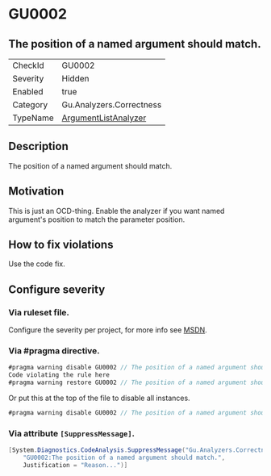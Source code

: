 # GU0002
## The position of a named argument should match.

<!-- start generated table -->
<table>
<tr>
  <td>CheckId</td>
  <td>GU0002</td>
</tr>
<tr>
  <td>Severity</td>
  <td>Hidden</td>
</tr>
<tr>
  <td>Enabled</td>
  <td>true</td>
</tr>
<tr>
  <td>Category</td>
  <td>Gu.Analyzers.Correctness</td>
</tr>
<tr>
  <td>TypeName</td>
  <td><a href="https://github.com/JohanLarsson/Gu.Analyzers/blob/master/Gu.Analyzers.Analyzers/NodeAnalyzers/ArgumentListAnalyzer.cs">ArgumentListAnalyzer</a></td>
</tr>
</table>
<!-- end generated table -->

## Description

The position of a named argument should match.

## Motivation

This is just an OCD-thing. Enable the analyzer if you want named argument's position to match the parameter position.

## How to fix violations

Use the code fix.

<!-- start generated config severity -->
## Configure severity

### Via ruleset file.

Configure the severity per project, for more info see [MSDN](https://msdn.microsoft.com/en-us/library/dd264949.aspx).

### Via #pragma directive.
```C#
#pragma warning disable GU0002 // The position of a named argument should match.
Code violating the rule here
#pragma warning restore GU0002 // The position of a named argument should match.
```

Or put this at the top of the file to disable all instances.
```C#
#pragma warning disable GU0002 // The position of a named argument should match.
```

### Via attribute `[SuppressMessage]`.

```C#
[System.Diagnostics.CodeAnalysis.SuppressMessage("Gu.Analyzers.Correctness", 
    "GU0002:The position of a named argument should match.", 
    Justification = "Reason...")]
```
<!-- end generated config severity -->